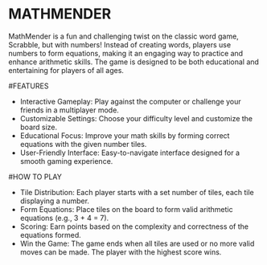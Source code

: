 # MATHMENDER
MathMender is a fun and challenging twist on the classic word game, Scrabble, but with numbers! Instead of creating words, players use numbers to form equations, making it an engaging way to practice and enhance arithmetic skills. The game is designed to be both educational and entertaining for players of all ages.

#FEATURES
- Interactive Gameplay: Play against the computer or challenge your friends in a multiplayer mode.
- Customizable Settings: Choose your difficulty level and customize the board size.
- Educational Focus: Improve your math skills by forming correct equations with the given number tiles.
- User-Friendly Interface: Easy-to-navigate interface designed for a smooth gaming experience.

#HOW TO PLAY
- Tile Distribution: Each player starts with a set number of tiles, each tile displaying a number.
- Form Equations: Place tiles on the board to form valid arithmetic equations (e.g., 3 + 4 = 7).
- Scoring: Earn points based on the complexity and correctness of the equations formed.
- Win the Game: The game ends when all tiles are used or no more valid moves can be made. The player with the highest score wins.
